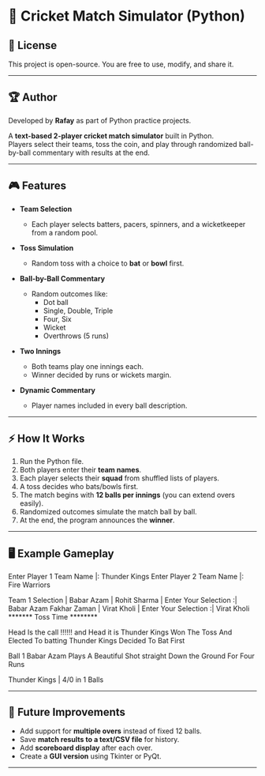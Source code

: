 # 🏏 Cricket Match Simulator (Python)

## 📜 License
This project is open-source. You are free to use, modify, and share it.  

---

## 🏆 Author
Developed by **Rafay** as part of Python practice projects.  


A **text-based 2-player cricket match simulator** built in Python.  
Players select their teams, toss the coin, and play through randomized ball-by-ball commentary with results at the end.  

---

## 🎮 Features
- **Team Selection**  
  - Each player selects batters, pacers, spinners, and a wicketkeeper from a random pool.  

- **Toss Simulation**  
  - Random toss with a choice to **bat** or **bowl** first.  

- **Ball-by-Ball Commentary**  
  - Random outcomes like:
    - Dot ball  
    - Single, Double, Triple  
    - Four, Six  
    - Wicket  
    - Overthrows (5 runs)  

- **Two Innings**  
  - Both teams play one innings each.  
  - Winner decided by runs or wickets margin.  

- **Dynamic Commentary**  
  - Player names included in every ball description.  

---

## ⚡ How It Works
1. Run the Python file.  
2. Both players enter their **team names**.  
3. Each player selects their **squad** from shuffled lists of players.  
4. A toss decides who bats/bowls first.  
5. The match begins with **12 balls per innings** (you can extend overs easily).  
6. Randomized outcomes simulate the match ball by ball.  
7. At the end, the program announces the **winner**.  

---

## 🖥️ Example Gameplay

Enter Player 1 Team Name |: Thunder Kings
Enter Player 2 Team Name |: Fire Warriors

Team 1 Selection
| Babar Azam | Rohit Sharma |
Enter Your Selection :| Babar Azam
Fakhar Zaman | Virat Kholi |
Enter Your Selection :| Virat Kholi
******* Toss Time ********

Head Is the call !!!!!!
and Head it is
Thunder Kings Won The Toss And Elected To batting
Thunder Kings Decided To Bat First

Ball 1
Babar Azam Plays A Beautiful Shot straight Down the Ground For Four Runs

Thunder Kings | 4/0 in 1 Balls


---

## 🚀 Future Improvements
- Add support for **multiple overs** instead of fixed 12 balls.  
- Save **match results to a text/CSV file** for history.  
- Add **scoreboard display** after each over.  
- Create a **GUI version** using Tkinter or PyQt.  

---


